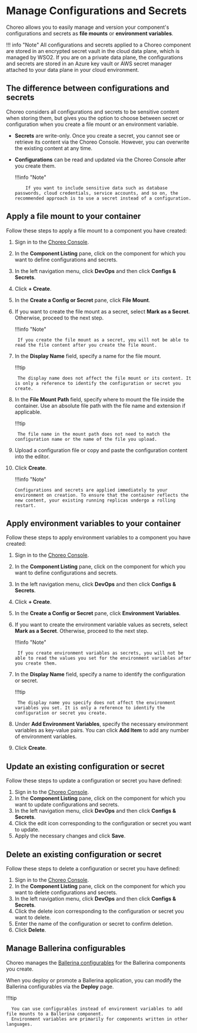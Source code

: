 # Manage Configurations and Secrets

Choreo allows you to easily manage and version your component's configurations and secrets as **file mounts** or **environment variables**.

!!! info "Note"
    All configurations and secrets applied to a Choreo component are stored in an encrypted secret vault in the cloud data plane, which is managed by WSO2.
    If you are on a private data plane, the configurations and secrets are stored in an Azure key vault or AWS secret manager attached to your data plane in your cloud environment.

## The difference between configurations and secrets

Choreo considers all configurations and secrets to be sensitive content when storing them, but gives you the option to choose between secret or configuration when you create a file mount or an environment variable.

- **Secrets** are write-only. Once you create a secret, you cannot see or retrieve its content via the Choreo Console. However, you can overwrite the existing content at any time.
- **Configurations** can be read and updated via the Choreo Console after you create them.
  
    !!!info "Note"

          If you want to include sensitive data such as database passwords, cloud credentials, service accounts, and so on, the recommended approach is to use a secret instead of a configuration.

## Apply a file mount to your container

Follow these steps to apply a file mount to a component you have created:

1. Sign in to the [Choreo Console](https://console.choreo.dev/).
2. In the **Component Listing** pane, click on the component for which you want to define configurations and secrets.
3. In the left navigation menu, click **DevOps** and then click **Configs & Secrets**.
4. Click **+ Create**.
5. In the **Create a Config or Secret** pane, click **File Mount**.
6. If you want to create the file mount as a secret, select **Mark as a Secret**. Otherwise, proceed to the next step.
    
    !!!info "Note"
           
        If you create the file mount as a secret, you will not be able to read the file content after you create the file mount.

7. In the **Display Name** field, specify a name for the file mount.
  
    !!!tip

        The display name does not affect the file mount or its content. It is only a reference to identify the configuration or secret you create.

8. In the **File Mount Path** field, specify where to mount the file inside the container. Use an absolute file path with the file name and extension if applicable.
  
    !!!tip

        The file name in the mount path does not need to match the configuration name or the name of the file you upload.

9. Upload a configuration file or copy and paste the configuration content into the editor.

10. Click **Create**.
  
    !!!info "Note"
           
        Configurations and secrets are applied immediately to your environment on creation. To ensure that the container reflects the new content, your existing running replicas undergo a rolling restart.

## Apply environment variables to your container

Follow these steps to apply environment variables to a component you have created:

1. Sign in to the [Choreo Console](https://console.choreo.dev/).
2. In the **Component Listing** pane, click on the component for which you want to define configurations and secrets.
3. In the left navigation menu, click **DevOps** and then click **Configs & Secrets**.
4. Click **+ Create**.
5. In the **Create a Config or Secret** pane, click **Environment Variables**.
6. If you want to create the environment variable values as secrets, select **Mark as a Secret**. Otherwise, proceed to the next step.
    
    !!!info "Note"
           
        If you create environment variables as secrets, you will not be able to read the values you set for the environment variables after you create them.

7. In the **Display Name** field, specify a name to identify the configuration or secret.

    !!!tip

        The display name you specify does not affect the environment variables you set. It is only a reference to identify the configuration or secret you create.

8. Under **Add Environment Variables**, specify the necessary environment variables as key-value pairs. You can click **Add Item** to add any number of environment variables.

9. Click **Create**.
   
## Update an existing configuration or secret

Follow these steps to update a configuration or secret you have defined:

1. Sign in to the [Choreo Console](https://console.choreo.dev/).
2. In the **Component Listing** pane, click on the component for which you want to update configurations and secrets.
3. In the left navigation menu, click **DevOps** and then click **Configs & Secrets**.
4. Click the edit icon corresponding to the configuration or secret you want to update.
5. Apply the necessary changes and click **Save**.

## Delete an existing configuration or secret

Follow these steps to delete a configuration or secret you have defined:

1. Sign in to the [Choreo Console](https://console.choreo.dev/).
2. In the **Component Listing** pane, click on the component for which you want to delete configurations and secrets.
3. In the left navigation menu, click **DevOps** and then click **Configs & Secrets**.
4. Click the delete icon corresponding to the configuration or secret you want to delete.
5. Enter the name of the configuration or secret to confirm deletion.
6. Click **Delete**.

## Manage Ballerina configurables

Choreo manages the [Ballerina configurables](https://ballerina.io/learn/by-example/configurable-variables/) for the Ballerina components you create.

When you deploy or promote a Ballerina application, you can modify the Ballerina configurables via the **Deploy** page.
  
!!!tip

      You can use configurables instead of environment variables to add file mounts to a Ballerina component.
      Environment variables are primarily for components written in other languages.
